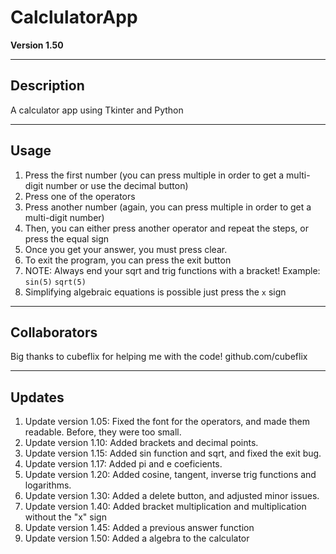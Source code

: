 # CalclulatorApp
**Version 1.50**

---

## Description
A calculator app using Tkinter and Python

---

## Usage 
1. Press the first number (you can press multiple in order to get a multi-digit number or use the decimal button)
2. Press one of the operators
3. Press another number (again, you can press multiple in order to get a multi-digit number)
4. Then, you can either press another operator and repeat the steps, or press the equal sign
5. Once you get your answer, you must press clear.
6. To exit the program, you can press the exit button
7. NOTE: Always end your sqrt and trig functions with a bracket! Example: ```sin(5)``` ```sqrt(5)```
8. Simplifying algebraic equations is possible just press the ```x``` sign

---

## Collaborators
Big thanks to cubeflix for helping me with the code!
github.com/cubeflix

---

## Updates
1. Update version 1.05: Fixed the font for the operators, and made them readable. Before, they were too small.
2. Update version 1.10: Added brackets and decimal points. 
3. Update version 1.15: Added sin function and sqrt, and fixed the exit bug.
4. Update version 1.17: Added pi and e coeficients.
5. Update version 1.20: Added cosine, tangent, inverse trig functions and logarithms.
6. Update version 1.30: Added a delete button, and adjusted minor issues.
7. Update version 1.40: Added bracket multiplication and multiplication without the "x" sign
6. Update version 1.45: Added a previous answer function
7. Update version 1.50: Added a algebra to the calculator
